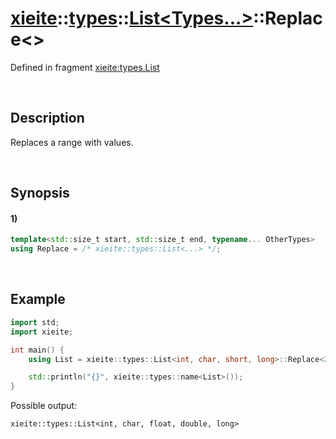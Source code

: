 # [xieite](../../../../../xieite.md)\:\:[types](../../../../../types.md)\:\:[List<Types...>](../../../list.md)\:\:Replace\<\>
Defined in fragment [xieite:types.List](../../../../../../src/types/list.cpp)

&nbsp;

## Description
Replaces a range with values.

&nbsp;

## Synopsis
#### 1)
```cpp
template<std::size_t start, std::size_t end, typename... OtherTypes>
using Replace = /* xieite::types::List<...> */;
```

&nbsp;

## Example
```cpp
import std;
import xieite;

int main() {
    using List = xieite::types::List<int, char, short, long>::Replace<2, 1, float, double>;

    std::println("{}", xieite::types::name<List>());
}
```
Possible output:
```
xieite::types::List<int, char, float, double, long>
```
